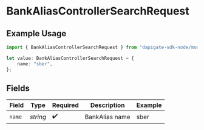 # BankAliasControllerSearchRequest

## Example Usage

```typescript
import { BankAliasControllerSearchRequest } from "dapigate-sdk-node/models/operations";

let value: BankAliasControllerSearchRequest = {
	name: "sber",
};
```

## Fields

| Field  | Type     | Required           | Description    | Example |
| ------ | -------- | ------------------ | -------------- | ------- |
| `name` | _string_ | :heavy_check_mark: | BankAlias name | sber    |
